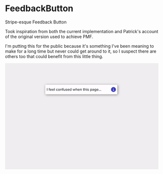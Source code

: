 # FeedbackButton
Stripe-esque Feedback Button

Took inspiration from both the current implementation and Patrick's account of the original version used to achieve PMF.

I'm putting this for the public because it's something I've been meaning to make for a long time but never could get around to it, so I suspect there are others too that could benefit from this little thing.


![](demo.gif)

